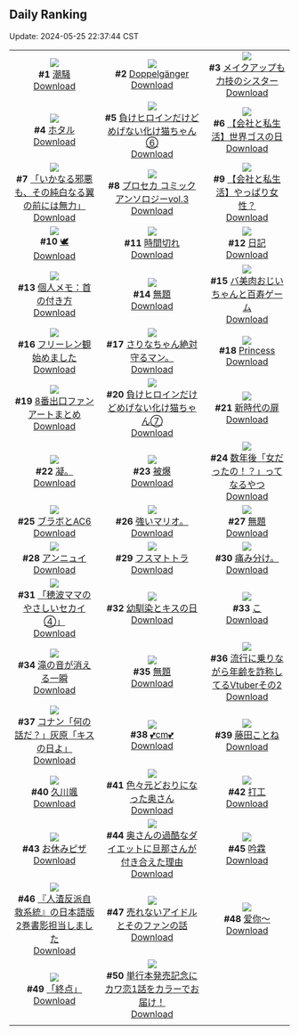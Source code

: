 ## Daily Ranking
Update: 2024-05-25 22:37:44 CST

|      |      |      |
| :----: | :----: | :----: |
| ![](https://i.pixiv.re/c/240x480/img-master/img/2024/05/23/19/24/43/118981923_p0_master1200.jpg)<br>**#1** [潮騒](https://www.pixiv.net/artworks/118981923)<br>[Download](https://i.pixiv.re/img-original/img/2024/05/23/19/24/43/118981923_p0.jpg) | ![](https://i.pixiv.re/c/240x480/img-master/img/2024/05/24/00/00/58/118990878_p0_master1200.jpg)<br>**#2** [Doppelgänger](https://www.pixiv.net/artworks/118990878)<br>[Download](https://i.pixiv.re/img-original/img/2024/05/24/00/00/58/118990878_p0.png) | ![](https://i.pixiv.re/c/240x480/img-master/img/2024/05/23/20/03/13/118982967_p0_master1200.jpg)<br>**#3** [メイクアップも力技のシスター](https://www.pixiv.net/artworks/118982967)<br>[Download](https://i.pixiv.re/img-original/img/2024/05/23/20/03/13/118982967_p0.jpg) |
| ![](https://i.pixiv.re/c/240x480/img-master/img/2024/05/23/00/14/56/118964463_p0_master1200.jpg)<br>**#4** [ホタル](https://www.pixiv.net/artworks/118964463)<br>[Download](https://i.pixiv.re/img-original/img/2024/05/23/00/14/56/118964463_p0.jpg) | ![](https://i.pixiv.re/c/240x480/img-master/img/2024/05/23/00/01/10/118963832_p0_master1200.jpg)<br>**#5** [負けヒロインだけどめげない化け猫ちゃん⑥](https://www.pixiv.net/artworks/118963832)<br>[Download](https://i.pixiv.re/img-original/img/2024/05/23/00/01/10/118963832_p0.png) | ![](https://i.pixiv.re/c/240x480/img-master/img/2024/05/23/18/58/55/118981230_p0_master1200.jpg)<br>**#6** [【会社と私生活】世界ゴスの日](https://www.pixiv.net/artworks/118981230)<br>[Download](https://i.pixiv.re/img-original/img/2024/05/23/18/58/55/118981230_p0.jpg) |
| ![](https://i.pixiv.re/c/240x480/img-master/img/2024/05/24/07/30/01/118997810_p0_master1200.jpg)<br>**#7** [「いかなる邪悪も、その純白なる翼の前には無力」](https://www.pixiv.net/artworks/118997810)<br>[Download](https://i.pixiv.re/img-original/img/2024/05/24/07/30/01/118997810_p0.jpg) | ![](https://i.pixiv.re/c/240x480/img-master/img/2024/05/24/00/00/31/118990787_p0_master1200.jpg)<br>**#8** [プロセカ コミックアンソロジーvol.3](https://www.pixiv.net/artworks/118990787)<br>[Download](https://i.pixiv.re/img-original/img/2024/05/24/00/00/31/118990787_p0.png) | ![](https://i.pixiv.re/c/240x480/img-master/img/2024/05/24/11/59/17/119000996_p0_master1200.jpg)<br>**#9** [【会社と私生活】やっぱり女性？](https://www.pixiv.net/artworks/119000996)<br>[Download](https://i.pixiv.re/img-original/img/2024/05/24/11/59/17/119000996_p0.jpg) |
| ![](https://i.pixiv.re/c/240x480/img-master/img/2024/05/23/00/23/29/118964728_p0_master1200.jpg)<br>**#10** [🕊️](https://www.pixiv.net/artworks/118964728)<br>[Download](https://i.pixiv.re/img-original/img/2024/05/23/00/23/29/118964728_p0.jpg) | ![](https://i.pixiv.re/c/240x480/img-master/img/2024/05/23/18/00/08/118979828_p0_master1200.jpg)<br>**#11** [時間切れ](https://www.pixiv.net/artworks/118979828)<br>[Download](https://i.pixiv.re/img-original/img/2024/05/23/18/00/08/118979828_p0.png) | ![](https://i.pixiv.re/c/240x480/img-master/img/2024/05/24/18/19/28/119007581_p0_master1200.jpg)<br>**#12** [日記](https://www.pixiv.net/artworks/119007581)<br>[Download](https://i.pixiv.re/img-original/img/2024/05/24/18/19/28/119007581_p0.png) |
| ![](https://i.pixiv.re/c/240x480/img-master/img/2024/05/23/06/00/09/118969703_p0_master1200.jpg)<br>**#13** [個人メモ：首の付き方](https://www.pixiv.net/artworks/118969703)<br>[Download](https://i.pixiv.re/img-original/img/2024/05/23/06/00/09/118969703_p0.jpg) | ![](https://i.pixiv.re/c/240x480/img-master/img/2024/05/23/00/05/30/118964126_p0_master1200.jpg)<br>**#14** [無題](https://www.pixiv.net/artworks/118964126)<br>[Download](https://i.pixiv.re/img-original/img/2024/05/23/00/05/30/118964126_p0.png) | ![](https://i.pixiv.re/c/240x480/img-master/img/2024/05/24/00/02/13/118990991_p0_master1200.jpg)<br>**#15** [バ美肉おじいちゃんと百寿ゲーム](https://www.pixiv.net/artworks/118990991)<br>[Download](https://i.pixiv.re/img-original/img/2024/05/24/00/02/13/118990991_p0.jpg) |
| ![](https://i.pixiv.re/c/240x480/img-master/img/2024/05/24/23/17/55/119016887_p0_master1200.jpg)<br>**#16** [フリーレン観始めました](https://www.pixiv.net/artworks/119016887)<br>[Download](https://i.pixiv.re/img-original/img/2024/05/24/23/17/55/119016887_p0.jpg) | ![](https://i.pixiv.re/c/240x480/img-master/img/2024/05/23/22/51/13/118988355_p0_master1200.jpg)<br>**#17** [さりなちゃん絶対守るマン。](https://www.pixiv.net/artworks/118988355)<br>[Download](https://i.pixiv.re/img-original/img/2024/05/23/22/51/13/118988355_p0.jpg) | ![](https://i.pixiv.re/c/240x480/img-master/img/2024/05/23/21/26/44/118985488_p0_master1200.jpg)<br>**#18** [Princess](https://www.pixiv.net/artworks/118985488)<br>[Download](https://i.pixiv.re/img-original/img/2024/05/23/21/26/44/118985488_p0.jpg) |
| ![](https://i.pixiv.re/c/240x480/img-master/img/2024/05/23/00/00/56/118963810_p0_master1200.jpg)<br>**#19** [8番出口ファンアートまとめ](https://www.pixiv.net/artworks/118963810)<br>[Download](https://i.pixiv.re/img-original/img/2024/05/23/00/00/56/118963810_p0.jpg) | ![](https://i.pixiv.re/c/240x480/img-master/img/2024/05/24/00/00/52/118990863_p0_master1200.jpg)<br>**#20** [負けヒロインだけどめげない化け猫ちゃん⑦](https://www.pixiv.net/artworks/118990863)<br>[Download](https://i.pixiv.re/img-original/img/2024/05/24/00/00/52/118990863_p0.png) | ![](https://i.pixiv.re/c/240x480/img-master/img/2024/05/23/20/56/23/118984457_p0_master1200.jpg)<br>**#21** [新時代の扉](https://www.pixiv.net/artworks/118984457)<br>[Download](https://i.pixiv.re/img-original/img/2024/05/23/20/56/23/118984457_p0.png) |
| ![](https://i.pixiv.re/c/240x480/img-master/img/2024/05/23/09/12/57/118971975_p0_master1200.jpg)<br>**#22** [凝。](https://www.pixiv.net/artworks/118971975)<br>[Download](https://i.pixiv.re/img-original/img/2024/05/23/09/12/57/118971975_p0.jpg) | ![](https://i.pixiv.re/c/240x480/img-master/img/2024/05/23/18/40/45/118980820_p0_master1200.jpg)<br>**#23** [被爆](https://www.pixiv.net/artworks/118980820)<br>[Download](https://i.pixiv.re/img-original/img/2024/05/23/18/40/45/118980820_p0.png) | ![](https://i.pixiv.re/c/240x480/img-master/img/2024/05/23/12/47/02/118974889_p0_master1200.jpg)<br>**#24** [数年後「女だったの！？」ってなるやつ](https://www.pixiv.net/artworks/118974889)<br>[Download](https://i.pixiv.re/img-original/img/2024/05/23/12/47/02/118974889_p0.png) |
| ![](https://i.pixiv.re/c/240x480/img-master/img/2024/05/23/00/23/09/118964718_p0_master1200.jpg)<br>**#25** [ブラボとAC6](https://www.pixiv.net/artworks/118964718)<br>[Download](https://i.pixiv.re/img-original/img/2024/05/23/00/23/09/118964718_p0.jpg) | ![](https://i.pixiv.re/c/240x480/img-master/img/2024/05/23/20/29/21/118982991_p0_master1200.jpg)<br>**#26** [強いマリオ。](https://www.pixiv.net/artworks/118982991)<br>[Download](https://i.pixiv.re/img-original/img/2024/05/23/20/29/21/118982991_p0.jpg) | ![](https://i.pixiv.re/c/240x480/img-master/img/2024/05/24/00/27/30/118991843_p0_master1200.jpg)<br>**#27** [無題](https://www.pixiv.net/artworks/118991843)<br>[Download](https://i.pixiv.re/img-original/img/2024/05/24/00/27/30/118991843_p0.png) |
| ![](https://i.pixiv.re/c/240x480/img-master/img/2024/05/23/00/00/09/118963620_p0_master1200.jpg)<br>**#28** [アンニュイ](https://www.pixiv.net/artworks/118963620)<br>[Download](https://i.pixiv.re/img-original/img/2024/05/23/00/00/09/118963620_p0.jpg) | ![](https://i.pixiv.re/c/240x480/img-master/img/2024/05/24/07/03/00/118997520_p0_master1200.jpg)<br>**#29** [フスマトトラ](https://www.pixiv.net/artworks/118997520)<br>[Download](https://i.pixiv.re/img-original/img/2024/05/24/07/03/00/118997520_p0.jpg) | ![](https://i.pixiv.re/c/240x480/img-master/img/2024/05/23/06/50/21/118970271_p0_master1200.jpg)<br>**#30** [痛み分け。](https://www.pixiv.net/artworks/118970271)<br>[Download](https://i.pixiv.re/img-original/img/2024/05/23/06/50/21/118970271_p0.jpg) |
| ![](https://i.pixiv.re/c/240x480/img-master/img/2024/05/24/17/49/54/119006794_p0_master1200.jpg)<br>**#31** [「穂波ママのやさしいセカイ④」](https://www.pixiv.net/artworks/119006794)<br>[Download](https://i.pixiv.re/img-original/img/2024/05/24/17/49/54/119006794_p0.jpg) | ![](https://i.pixiv.re/c/240x480/img-master/img/2024/05/23/20/28/08/118983668_p0_master1200.jpg)<br>**#32** [幼馴染とキスの日](https://www.pixiv.net/artworks/118983668)<br>[Download](https://i.pixiv.re/img-original/img/2024/05/23/20/28/08/118983668_p0.jpg) | ![](https://i.pixiv.re/c/240x480/img-master/img/2024/05/24/11/50/32/119000863_p0_master1200.jpg)<br>**#33** [こ](https://www.pixiv.net/artworks/119000863)<br>[Download](https://i.pixiv.re/img-original/img/2024/05/24/11/50/32/119000863_p0.png) |
| ![](https://i.pixiv.re/c/240x480/img-master/img/2024/05/23/00/03/04/118963990_p0_master1200.jpg)<br>**#34** [滝の音が消える一瞬](https://www.pixiv.net/artworks/118963990)<br>[Download](https://i.pixiv.re/img-original/img/2024/05/23/00/03/04/118963990_p0.jpg) | ![](https://i.pixiv.re/c/240x480/img-master/img/2024/05/24/00/43/47/118992289_p0_master1200.jpg)<br>**#35** [無題](https://www.pixiv.net/artworks/118992289)<br>[Download](https://i.pixiv.re/img-original/img/2024/05/24/00/43/47/118992289_p0.png) | ![](https://i.pixiv.re/c/240x480/img-master/img/2024/05/23/21/10/55/118984973_p0_master1200.jpg)<br>**#36** [流行に乗りながら年齢を詐称してるVtuberその2](https://www.pixiv.net/artworks/118984973)<br>[Download](https://i.pixiv.re/img-original/img/2024/05/23/21/10/55/118984973_p0.png) |
| ![](https://i.pixiv.re/c/240x480/img-master/img/2024/05/23/17/07/06/118978812_p0_master1200.jpg)<br>**#37** [コナン「何の話だ？」灰原「キスの日よ」](https://www.pixiv.net/artworks/118978812)<br>[Download](https://i.pixiv.re/img-original/img/2024/05/23/17/07/06/118978812_p0.jpg) | ![](https://i.pixiv.re/c/240x480/img-master/img/2024/05/23/20/47/52/118984216_p0_master1200.jpg)<br>**#38** [💕cm💕](https://www.pixiv.net/artworks/118984216)<br>[Download](https://i.pixiv.re/img-original/img/2024/05/23/20/47/52/118984216_p0.png) | ![](https://i.pixiv.re/c/240x480/img-master/img/2024/05/23/17/57/26/118979749_p0_master1200.jpg)<br>**#39** [藤田ことね](https://www.pixiv.net/artworks/118979749)<br>[Download](https://i.pixiv.re/img-original/img/2024/05/23/17/57/26/118979749_p0.png) |
| ![](https://i.pixiv.re/c/240x480/img-master/img/2024/05/23/02/16/47/118967241_p0_master1200.jpg)<br>**#40** [久川颯](https://www.pixiv.net/artworks/118967241)<br>[Download](https://i.pixiv.re/img-original/img/2024/05/23/02/16/47/118967241_p0.png) | ![](https://i.pixiv.re/c/240x480/img-master/img/2024/05/24/00/04/17/118991110_p0_master1200.jpg)<br>**#41** [色々元どおりになった奥さん](https://www.pixiv.net/artworks/118991110)<br>[Download](https://i.pixiv.re/img-original/img/2024/05/24/00/04/17/118991110_p0.jpg) | ![](https://i.pixiv.re/c/240x480/img-master/img/2024/05/23/00/40/12/118965282_p0_master1200.jpg)<br>**#42** [打工](https://www.pixiv.net/artworks/118965282)<br>[Download](https://i.pixiv.re/img-original/img/2024/05/23/00/40/12/118965282_p0.jpg) |
| ![](https://i.pixiv.re/c/240x480/img-master/img/2024/05/24/20/30/05/119011253_p0_master1200.jpg)<br>**#43** [お休みピザ](https://www.pixiv.net/artworks/119011253)<br>[Download](https://i.pixiv.re/img-original/img/2024/05/24/20/30/05/119011253_p0.png) | ![](https://i.pixiv.re/c/240x480/img-master/img/2024/05/23/00/01/02/118963821_p0_master1200.jpg)<br>**#44** [奥さんの過酷なダイエットに旦那さんが付き合えた理由](https://www.pixiv.net/artworks/118963821)<br>[Download](https://i.pixiv.re/img-original/img/2024/05/23/00/01/02/118963821_p0.jpg) | ![](https://i.pixiv.re/c/240x480/img-master/img/2024/05/23/16/36/47/118978256_p0_master1200.jpg)<br>**#45** [吟霖](https://www.pixiv.net/artworks/118978256)<br>[Download](https://i.pixiv.re/img-original/img/2024/05/23/16/36/47/118978256_p0.jpg) |
| ![](https://i.pixiv.re/c/240x480/img-master/img/2024/05/23/21/35/49/118985827_p0_master1200.jpg)<br>**#46** [『人渣反派自救系統』の日本語版2巻書影担当しました](https://www.pixiv.net/artworks/118985827)<br>[Download](https://i.pixiv.re/img-original/img/2024/05/23/21/35/49/118985827_p0.png) | ![](https://i.pixiv.re/c/240x480/img-master/img/2024/05/23/00/30/06/118964981_p0_master1200.jpg)<br>**#47** [売れないアイドルとそのファンの話](https://www.pixiv.net/artworks/118964981)<br>[Download](https://i.pixiv.re/img-original/img/2024/05/23/00/30/06/118964981_p0.jpg) | ![](https://i.pixiv.re/c/240x480/img-master/img/2024/05/24/23/13/42/119016749_p0_master1200.jpg)<br>**#48** [爱你～](https://www.pixiv.net/artworks/119016749)<br>[Download](https://i.pixiv.re/img-original/img/2024/05/24/23/13/42/119016749_p0.jpg) |
| ![](https://i.pixiv.re/c/240x480/img-master/img/2024/05/23/00/00/19/118963665_p0_master1200.jpg)<br>**#49** [「終点」](https://www.pixiv.net/artworks/118963665)<br>[Download](https://i.pixiv.re/img-original/img/2024/05/23/00/00/19/118963665_p0.jpg) | ![](https://i.pixiv.re/c/240x480/img-master/img/2024/05/24/17/29/40/118986910_p0_master1200.jpg)<br>**#50** [単行本発売記念にカワ恋1話をカラーでお届け！](https://www.pixiv.net/artworks/118986910)<br>[Download](https://i.pixiv.re/img-original/img/2024/05/24/17/29/40/118986910_p0.jpg) |
|      |
